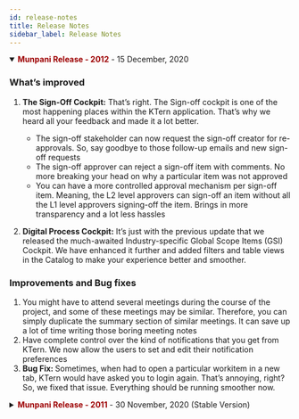 ```yaml
---
id: release-notes
title: Release Notes
sidebar_label: Release Notes
---
```


<details open>
<summary>
<span style="color:#9d0102">
    <b>Munpani Release - 2012</b>
</span> - 
15 December, 2020
</summary>

### What’s improved

1. <strong>The Sign-Off Cockpit:</strong> That’s right. The Sign-off cockpit is one of the most happening places within the KTern application. That’s why we heard all your feedback and made it a lot better.

   -  The sign-off stakeholder can now request the sign-off creator for re-approvals. So, say goodbye to those follow-up emails and new sign-off requests
   -  The sign-off approver can reject a sign-off item with comments. No more breaking your head on why a particular item was not approved
   -  You can have a more controlled approval mechanism per sign-off item. Meaning, the L2 level approvers can sign-off an item without all the L1 level approvers signing-off the item. Brings in more transparency and a lot less hassles

2. <strong>Digital Process Cockpit:</strong> It’s just with the previous update that we released the much-awaited Industry-specific Global Scope Items (GSI) Cockpit. We have enhanced it further and added filters and table views in the Catalog to make your experience better and smoother.

### Improvements and Bug fixes

1. You might have to attend several meetings during the course of the project, and some of these meetings may be similar. Therefore, you can simply duplicate the summary section of similar meetings. It can save up a lot of time writing those boring meeting notes
2. Have complete control over the kind of notifications that you get from KTern. We now allow the users to set and edit their notification preferences
3. <strong>Bug Fix: </strong> Sometimes, when had to open a particular workitem in a new tab, KTern would have asked you to login again. That’s annoying, right? So, we fixed that issue. Everything should be running smoother now.

</details>

<details close>
<summary>
<span style="color:#9d0102">
    <b>Munpani Release - 2011</b>
</span> - 
30 November, 2020 (Stable Version)
</summary>

### What’s new

1. <b>Industry-specific Digital Process Automation</b> - With this update, we have released the much-awaited Global Scope Items (GSI) Cockpit. With the help of KTern, you can now generate Industry-specific automated SAP processes aligned with SAP Model Company standards and Industry 4.0 guidelines. It will help you to streamline your process planning, implementation, and monitoring. The cockpit itself consists of:

   1. <b><i>Process Catalogue</i></b>
      -  Manage the Scope Items for a connected SAP landscape
      -  Add / Edit / Remove any process item at any level
      -  Search, filter and view the hierarchy of process items
   2. <b><i>Process Components</i></b>
      -  Create, Edit, Remove, Search and filter Process Components
   3. <b><i>Process Item Wizard</i></b>
      -  The one-stop place for all the information about a Process Item
      -  Download, edit and customize the Business Process Master List
      -  Add and link Processes to a Component

2. <b>Custom Code Impact Analysis for S/4HANA 2020</b> - Custom Code remediation is a crucial step in S/4HANA transformations. With this update, you can now analyze the impact of moving your custom code to the latest SAP S/4HANA 2020

3. <b>Integration with Google Chatroom and MS Teams</b> - We have integrated KTern with Google Chatroom and Microsoft Teams. You can now get automatic daily updates regarding your tasks, issues, testcases and tickets in these platforms as well

4. <b>Documents Download</b> – Say Goodbye to those meeting recordings and MoMs. You can now download them automatically from KTern in your own template. You can also download your tasks, issues, testcases, sign-offs and much more. Basically, anything and everything is available for download.

5. <b>KTern.AI Help Center</b> - With the all new KTern.AI Help Center, you can now raise your tickets or queries from within your KTern application. We’ll make sure that we respond to them within 4 business hours

### Improvements

1. You can now switch between different versions of the Digital Maps assessment dashboard based on SAP S/4HANA versions with just a click of a button

2. Sign-offs is the one place where most debates, discussions and tussles take place. That’s why we have added the Discussions and Files tab in the Sign-Off wizard

3. If you found yourself searching for files that you upload in various tasks, meetings and sign-offs, and ended up wasting a lot of time without any success, worry not. You can now find all these files in the ‘Files Repository’ under Project Hub

4. Missing deadlines and Call-to-Actions is always awkward. Now, KTern will automatically send an email whenever a CTA is assigned to you. So, you don’t have to worry about overdue CTAs anymore

5. Created a task, issue or milestone by mistake? We heard you. You don’t have to find a work-around anymore, You can simply delete them.

</details>
